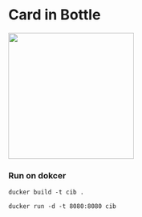 # Card in Bottle

<img src="https://github.com/QuadJust/card-in-bottle/blob/master/README.md" width="250px"/>

### Run on dokcer

```ducker build -t cib .```

```ducker run -d -t 8080:8080 cib```

